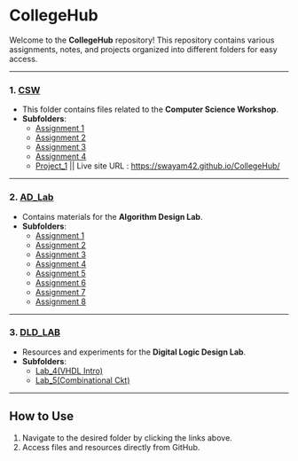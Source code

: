 # CollegeHub

Welcome to the **CollegeHub** repository! This repository contains various assignments, notes, and projects organized into different folders for easy access.

---

### 1. **[CSW](./3rd-SEM/CSW)**
   - This folder contains files related to the **Computer Science Workshop**.
   - **Subfolders**:
     - [Assignment 1](./3rd-SEM/CSW/Assignment_1)
     - [Assignment 2](./3rd-SEM/CSW/Assignment_2)
     - [Assignment 3](./3rd-SEM/CSW/Assignment_3)
     - [Assignment 4](./3rd-SEM/CSW/Assignment_4)
     - [Project_1](./3rd-SEM/CSW/Project_1) || Live site URL : https://swayam42.github.io/CollegeHub/
     

---

### 2. **[AD_Lab](./3rd-SEM/AD_Lab)**
   - Contains materials for the **Algorithm Design Lab**.
   - **Subfolders**:
     - [Assignment 1](./3rd-SEM/AD_Lab/Assignment_1)
     - [Assignment 2](./3rd-SEM/AD_Lab/Assignment_2)
     - [Assignment 3](./3rd-SEM/AD_Lab/Assignment_3)
     - [Assignment 4](./3rd-SEM/AD_Lab/Assignment_4)
     - [Assignment 5](./3rd-SEM/AD_Lab/Assignment_5)
     - [Assignment 6](./3rd-SEM/AD_Lab/Assignment_6)
     - [Assignment 7](./3rd-SEM/AD_Lab/Assignment_7)
     - [Assignment 8](./3rd-SEM/AD_Lab/Assignment_8)

---

### 3. **[DLD_LAB](./3rd-SEM/DLD_LAB)**
   - Resources and experiments for the **Digital Logic Design Lab**.
   - **Subfolders**:
     - [Lab_4(VHDL Intro)](./3rd-SEM/DLD_LAB/Lab_4)
     - [Lab_5(Combinational Ckt)](./3rd-SEM/DLD_LAB/Lab_5)
       

---

## How to Use
1. Navigate to the desired folder by clicking the links above.
2. Access files and resources directly from GitHub.

